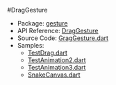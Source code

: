 #DragGesture

* Package: [gesture](api:)
* API Reference: [DragGesture](api:gesture)
* Source Code: [GragGesture.dart](source:lib/src/gesture)
* Samples:
    * [TestDrag.dart](source:test)
    * [TestAnimation2.dart](source:test)
    * [TestAnimation3.dart](source:test)
    * [SnakeCanvas.dart](source:example/snake)
